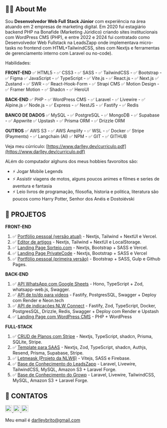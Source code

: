## 👩‍💻 About Me

Sou **Desenvolvedor Web Full Stack Júnior** com experiência na área atuando em 2 empresas de marketing digital. Em 2020 fui estagiário backend PHP na Bonafide (Marketing Júridico) criando sites institucionais com WordPress CMS (PHP), e entre 2022 e 2024 fui contratado como Desenvolvedor Web Fullstack na LeadsZapp onde implementava micro-tasks no frontend com HTML+TailwindCSS, sites com Nextjs e ferramentas de gerenciamento interno com Laravel ou no-code).

Habilidades:

**FRONT-END**
✅ HTML5 - ✅ CSS3 - ✅ SASS - ✅ TailwindCSS - ✅ Bootstrap - ✅ Figma
✅ JavaScript - ✅ TypeScript - ✅ Vite.js - ✅ React.js - ✅ Next.js
✅ Zustand - ✅ SWR - ✅ React-Hook-Form - ✅ Strapi CMS
✅ Motion Design - ✅ Framer Motion - ✅ Shadcn - ✅ HeroUI

**BACK-END**
✅ PHP - ✅ WordPress CMS - ✅ Laravel - ✅ Livewire - ✅ Alpine.js
✅ Node.js - ✅ Express - ✅ NestJS - ✅ Fastify - ✅ Redis

**BANCO DE DADOS**
✅ MySQL - ✅ PostgreSQL - ✅ MongoDB - ✅ Supabase - ✅ Appwrite
✅ Upstash - ✅ Prisma ORM - ✅ Drizzle ORM

**OUTROS**
✅ AWS S3 - ✅ AWS Amplify - ✅ WSL - ✅ Docker
✅ Stripe (Payments) - ✅ Langchain (AI)
✅ NPM - ✅ GIT - ✅ GITHUB

Veja meu cúrriculo: [https://www.darlley.dev/curriculo.pdf](https://www.darlley.dev/curriculo.pdf)

ALém do computador alghuns dos meus hobbies favoroitos são:

- ⚡ Jogar Mobile Legends
- ⚡ Assistir viagens de motos, alguns poucos animes e filmes e series de aventura e fantasia
- ⚡ Leio livros de programação, filosofia, historia e politica, literatura são poucos como Harry Potter, Senhor dos Anéis e Dostoiévski

## 🎉 PROJETOS 

**FRONT-END**

1. ✅ [Portfólio pessoal (versão atual)](https://darlley.dev/) - Nextjs, Tailwind + NextUI e Vercel.
1. ✅ [Editor de artigos](https://github.com/Darlley/editor) - Nextjs, Tailwind + NextUI e LocalStorage.
1. ✅ [Landing Page Sorteio.com](https://sorteio-woad.vercel.app/) - Nextjs, Bootstrap + SASS e Vercel.
1. ✅ [Landing Page PrivateCode](https://privatecode.vercel.app/) - Nextjs, Bootstrap + SASS e Vercel
1. ✅ [Portfólio pessoal (primeira versão)](https://darlley.github.io/) - Bootstrap + SASS, Gulp e Github Pages.

**BACK-END**

1. ✅ [API WhatsApp com Google Sheets](https://github.com/Darlley/hono-whatsapp-api) - Hono, TypeScript + Zod, whatsapp-web.js, Swagger.
1. ✅ [API de to/do para videos](https://github.com/Darlley/rseat-node-do-zero) - Fastify, PostgresSQL, Swagger + Deploy com Render e Neon.tech
1. ✅ [API de indicações NLW Connect](https://github.com/Darlley/nlw-connect-nodejs) - Fastify, Zod, TypeScript, Docker, PostgresSQL, Drizzle, Redis, Swagger + Deploy com Render e Upstash
1. ✅ [Landing Page com WordPress CMS](https://chacaracarazinho.com.br/) - PHP + WordPress

**FULL-STACK**

1. ✅ [CRUD de Planos com Stripe](https://github.com/Darlley/stripe-plans-crud) - Nextjs, TypeScript, shadcn, Prisma, SQLite, Stripe.
1. ✅ [Template para SAAS](https://saas-admin-website.vercel.app/) - Nextjs, Zod, TypeScript, shadcn, Authjs, Resend, Prisma, Supabase, Stripe.
1. ✅ [Letmeask (Projeto da NLW6)](https://letmeask-c49ed.web.app/) - Vitejs, SASS e Firebase.
1. ✅ [Base de Conhecimento do LeadsZapp](https://knowledge.leadszapp.com/) - Laravel, Livewire, TailwindCSS, MySQL, Amazon S3 + Laravel Forge.
1. ✅ [Base de Conhecimento do Growp](https://knowledge.growp.app/) - Laravel, Livewire, TailwindCSS, MySQL, Amazon S3 + Laravel Forge.

## 📲 CONTATOS

<a href="https://www.linkedin.com/in/darlleybrito/" target="_blank">
    <img src="https://img.shields.io/static/v1?message=LinkedIn&logo=linkedin&label=&color=0077B5&logoColor=white&labelColor=&style=for-the-badge" height="22" alt="linkedin logo"  />
  </a>
  <a href="https://twitter.com/darlley_brito" target="_blank">
    <img src="https://img.shields.io/static/v1?message=Twitter&logo=twitter&label=&color=1DA1F2&logoColor=white&labelColor=&style=for-the-badge" height="22" alt="twitter logo"  />
  </a>
  <a href="https://www.instagram.com/darlleybbf/" target="_blank">
    <img src="https://img.shields.io/static/v1?message=Instagram&logo=instagram&label=&color=E4405F&logoColor=white&labelColor=&style=for-the-badge" height="22" alt="instagram logo"  />
  </a>

Meu email é darlleybrito@gmail.com
